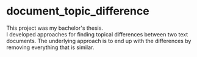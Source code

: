 # document_topic_difference

This project was my bachelor's thesis.  
I developed approaches for finding topical differences between two text documents. The underlying approach is to end up with the differences by removing everything that is similar.
